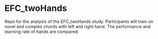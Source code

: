 # EFC_twoHands
Repo for the analysis of the EFC_twoHands study. Participants will train on novel and complex chords with left and right hand. The performance and learning rate of hands are compared.

